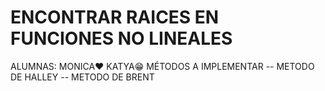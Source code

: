# ENCONTRAR RAICES EN FUNCIONES NO LINEALES
ALUMNAS:
MONICA❤️
KATYA😁
MÉTODOS A IMPLEMENTAR
-- METODO DE HALLEY
-- METODO DE BRENT
